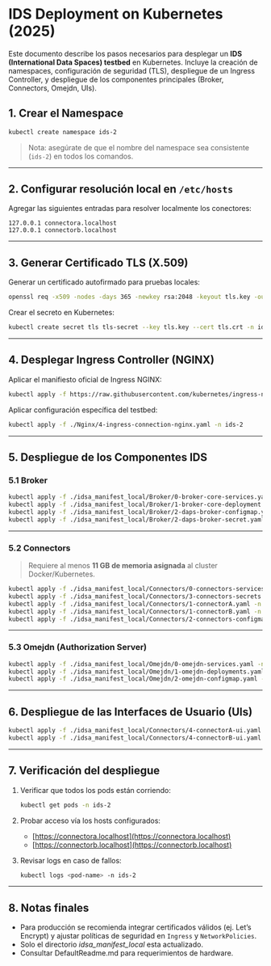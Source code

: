 # IDS Deployment on Kubernetes (2025)

Este documento describe los pasos necesarios para desplegar un **IDS (International Data Spaces) testbed** en Kubernetes. Incluye la creación de namespaces, configuración de seguridad (TLS), despliegue de un Ingress Controller, y despliegue de los componentes principales (Broker, Connectors, Omejdn, UIs).  

## 1. Crear el Namespace

```bash
kubectl create namespace ids-2
```

> Nota: asegúrate de que el nombre del namespace sea consistente (`ids-2`) en todos los comandos.

---

## 2. Configurar resolución local en `/etc/hosts`

Agregar las siguientes entradas para resolver localmente los conectores:

```
127.0.0.1 connectora.localhost
127.0.0.1 connectorb.localhost
```

---

## 3. Generar Certificado TLS (X.509)

Generar un certificado autofirmado para pruebas locales:

```bash
openssl req -x509 -nodes -days 365 -newkey rsa:2048 -keyout tls.key -out tls.crt
```

Crear el secreto en Kubernetes:

```bash
kubectl create secret tls tls-secret --key tls.key --cert tls.crt -n ids-2
```

---

## 4. Desplegar Ingress Controller (NGINX)

Aplicar el manifiesto oficial de Ingress NGINX:

```bash
kubectl apply -f https://raw.githubusercontent.com/kubernetes/ingress-nginx/controller-v1.2.0/deploy/static/provider/cloud/deploy.yaml
```

Aplicar configuración específica del testbed:

```bash
kubectl apply -f ./Nginx/4-ingress-connection-nginx.yaml -n ids-2
```

---

## 5. Despliegue de los Componentes IDS

### 5.1 Broker

```bash
kubectl apply -f ./idsa_manifest_local/Broker/0-broker-core-services.yaml -n ids-2
kubectl apply -f ./idsa_manifest_local/Broker/1-broker-core-deployment.yaml -n ids-2
kubectl apply -f ./idsa_manifest_local/Broker/2-daps-broker-configmap.yaml -n ids-2
kubectl apply -f ./idsa_manifest_local/Broker/2-daps-broker-secret.yaml -n ids-2
```

---

### 5.2 Connectors  

> Requiere al menos **11 GB de memoria asignada** al cluster Docker/Kubernetes.

```bash
kubectl apply -f ./idsa_manifest_local/Connectors/0-connectors-services.yaml -n ids-2
kubectl apply -f ./idsa_manifest_local/Connectors/3-connectors-secrets.yaml -n ids-2
kubectl apply -f ./idsa_manifest_local/Connectors/1-connectorA.yaml -n ids-2
kubectl apply -f ./idsa_manifest_local/Connectors/1-connectorB.yaml -n ids-2
kubectl apply -f ./idsa_manifest_local/Connectors/2-connectors-configmap.yaml -n ids-2
```

---

### 5.3 Omejdn (Authorization Server)

```bash
kubectl apply -f ./idsa_manifest_local/Omejdn/0-omejdn-services.yaml -n ids-2
kubectl apply -f ./idsa_manifest_local/Omejdn/1-omejdn-deployments.yaml -n ids-2
kubectl apply -f ./idsa_manifest_local/Omejdn/2-omejdn-configmap.yaml -n ids-2
```

---

## 6. Despliegue de las Interfaces de Usuario (UIs)

```bash
kubectl apply -f ./idsa_manifest_local/Connectors/4-connectorA-ui.yaml -n ids-2
kubectl apply -f ./idsa_manifest_local/Connectors/4-connectorB-ui.yaml -n ids-2
```

---

## 7. Verificación del despliegue

1. Verificar que todos los pods están corriendo:
   ```bash
   kubectl get pods -n ids-2
   ```

2. Probar acceso vía los hosts configurados:
   - [https://connectora.localhost](https://connectora.localhost)  
   - [https://connectorb.localhost](https://connectorb.localhost)  

3. Revisar logs en caso de fallos:
   ```bash
   kubectl logs <pod-name> -n ids-2
   ```

---

## 8. Notas finales

- Para producción se recomienda integrar certificados válidos (ej. Let’s Encrypt) y ajustar políticas de seguridad en `Ingress` y `NetworkPolicies`.  
- Solo el directorio *idsa_manifest_local* esta actualizado.
- Consultar DefaultReadme.md para requerimientos de hardware.
